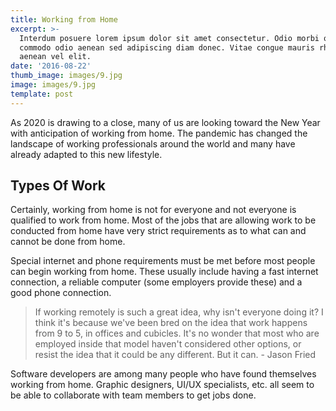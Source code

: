 ```yaml
---
title: Working from Home
excerpt: >-
  Interdum posuere lorem ipsum dolor sit amet consectetur. Odio morbi quis
  commodo odio aenean sed adipiscing diam donec. Vitae congue mauris rhoncus
  aenean vel elit.
date: '2016-08-22'
thumb_image: images/9.jpg
image: images/9.jpg
template: post
---
```

As 2020 is drawing to a close, many of us are looking toward the New Year with anticipation of working from home. The pandemic has changed the landscape of working professionals around the world and many have already adapted to this new lifestyle.

## Types Of Work

Certainly, working from home is not for everyone and not everyone is qualified to work from home. Most of the jobs that are allowing work to be conducted from home have very strict requirements as to what can and cannot be done from home.

Special internet and phone requirements must be met before most people can begin working from home. These usually include having a fast internet connection, a reliable computer (some employers provide these) and a good phone connection.

> If working remotely is such a great idea, why isn't everyone doing it? I think it's because we've been bred on the idea that work happens from 9 to 5, in offices and cubicles. It's no wonder that most who are employed inside that model haven't considered other options, or resist the idea that it could be any different. But it can. - Jason Fried

Software developers are among many people who have found themselves working from home. Graphic designers, UI/UX specialists, etc. all seem to be able to collaborate with team members to get jobs done.
